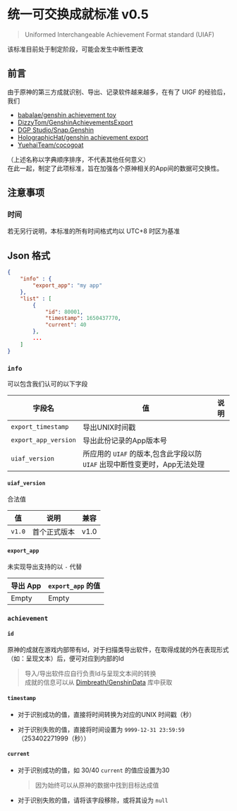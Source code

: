 # 统一可交换成就标准 v0.5

> Uniformed Interchangeable Achievement Format standard (UIAF)

该标准目前处于制定阶段，可能会发生中断性更改

## 前言

由于原神的第三方成就识别、导出、记录软件越来越多，在有了 UIGF 的经验后，
我们

* [babalae/genshin achievement toy](https://github.com/babalae/genshin-achievement-toy)
* [DizzyTom/GenshinAchievementsExport](https://github.com/DizzyTom/GenshinAchievementsExport)
* [DGP Studio/Snap.Genshin](https://github.com/DGP-Studio/Snap.Genshin)
* [HolographicHat/genshin achievement export](https://github.com/HolographicHat/genshin-achievement-export)
* [YuehaiTeam/cocogoat](https://github.com/YuehaiTeam/cocogoat)

（上述名称以字典顺序排序，不代表其他任何意义）  
在此一起，制定了此项标准，旨在加强各个原神相关的App间的数据可交换性。

## 注意事项

### 时间

若无另行说明，本标准的所有时间格式均以 UTC+8 时区为基准

## Json 格式

```json
{
    "info" : {
        "export_app": "my app"
    },
    "list" : [
        {
            "id": 80001,
            "timestamp": 1650437770,
            "current": 40
        },
        ...
    ]
}
```

### `info` 

可以包含我们认可的以下字段

|字段名|值|说明|
|-|-|-|
|`export_timestamp`|导出UNIX时间戳||
|`export_app_version`|导出此份记录的App版本号||
|`uiaf_version`|所应用的 `UIAF` 的版本,包含此字段以防 `UIAF` 出现中断性变更时，App无法处理||

#### `uiaf_version`

合法值

|值|说明|兼容|
|-|-|-|
|`v1.0`|首个正式版本|v1.0|

#### `export_app`

未实现导出支持的以 `-` 代替

|导出 App|`export_app` 的值|
|-|-|
|Empty|Empty|
### `achievement`

#### `id`

原神的成就在游戏内部带有Id，对于扫描类导出软件，在取得成就的外在表现形式（如：呈现文本）后，便可对应到内部的Id

> 导入/导出软件应自行负责Id与呈现文本间的转换  
> 成就的信息可以从 [Dimbreath/GenshinData](https://github.com/Dimbreath/GenshinData) 库中获取

#### `timestamp`

* 对于识别成功的值，直接将时间转换为对应的UNIX 时间戳（秒）

* 对于识别失败的值，直接将时间设置为 `9999-12-31 23:59:59`（253402271999（秒））

#### `current`

* 对于识别成功的值，如 30/40 `current` 的值应设置为30

    > 因为始终可以从原神的数据中找到目标达成值

* 对于识别失败的值，请将该字段移除，或将其设为 `null`

